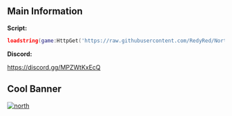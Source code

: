 ## Main Information

**Script:**
```lua
loadstring(game:HttpGet('https://raw.githubusercontent.com/RedyRed/North/main/loader.lua'))()
```

**Discord:**

https://discord.gg/MPZWtKxEcQ

## Cool Banner

[![north](https://cdn.discordapp.com/attachments/1079078439753093120/1082006676963594260/NorthBanner.png)](https://discord.gg/MPZWtKxEcQ)
